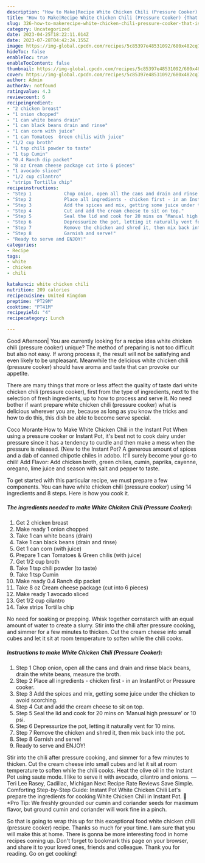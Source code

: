 ```yaml
---
description: "How to Make|Recipe White Chicken Chili (Pressure Cooker) {That is Delicious"
title: "How to Make|Recipe White Chicken Chili (Pressure Cooker) {That is Delicious"
slug: 326-how-to-makerecipe-white-chicken-chili-pressure-cooker-that-is-delicious
category: Uncategorized
date: 2023-04-25T18:22:11.014Z
date: 2023-07-28T04:42:24.155Z
image: https://img-global.cpcdn.com/recipes/5c85397e48531092/680x482cq70/white-chicken-chili-pressure-cooker-recipe-main-photo.jpg
hideToc: false
enableToc: true
enableTocContent: false
thumbnail: https://img-global.cpcdn.com/recipes/5c85397e48531092/680x482cq70/white-chicken-chili-pressure-cooker-recipe-main-photo.jpg
cover: https://img-global.cpcdn.com/recipes/5c85397e48531092/680x482cq70/white-chicken-chili-pressure-cooker-recipe-main-photo.jpg
author: Admin
authorAv: notfound
ratingvalue: 4.3
reviewcount: 6
recipeingredient:
- "2 chicken breast"
- "1 onion chopped"
- "1 can white beans drain"
- "1 can black beans drain and rinse"
- "1 can corn with juice"
- "1 can Tomatoes  Green chilis with juice"
- "1/2 cup broth"
- "1 tsp chili powder to taste"
- "1 tsp Cumin"
- "0.4 Ranch dip packet"
- "8 oz Cream cheese package cut into 6 pieces"
- "1 avocado sliced"
- "1/2 cup cilantro"
- "strips Tortilla chip"
recipeinstructions:
- "Step 1            Chop onion, open all the cans and drain and rinse black beans, drain the white beans, measure the broth."
- "Step 2            Place all ingredients - chicken first - in an InstantPot or Pressure cooker."
- "Step 3            Add the spices and mix, getting some juice under the chicken to avoid scorching."
- "Step 4            Cut and add the cream cheese to sit on top."
- "Step 5            Seal the lid and cook for 20 mins on ‘Manual high pressure’ or 10 psi."
- "Step 6            Depressurize the pot, letting it naturally vent for 10 mins."
- "Step 7            Remove the chicken and shred it, then mix back into the pot."
- "Step 8            Garnish and serve!"
- "Ready to serve and ENJOY!"
categories:
- Recipe
tags:
- white
- chicken
- chili

katakunci: white chicken chili 
nutrition: 209 calories
recipecuisine: United Kingdom
preptime: "PT29M"
cooktime: "PT41M"
recipeyield: "4"
recipecategory: Lunch

---
```



Good Afternoon| You are currently looking for a recipe idea white chicken chili (pressure cooker) unique? The method of preparing is not too difficult but also not easy. If wrong process it, the result will not be satisfying and even likely to be unpleasant. Meanwhile the delicious white chicken chili (pressure cooker) should have aroma and taste that can provoke our appetite.






There are many things that more or less affect the quality of taste dari white chicken chili (pressure cooker), first from the type of ingredients, next to the selection of fresh ingredients, up to how to process and serve it. No need bother if want prepare white chicken chili (pressure cooker) what is delicious wherever you are, because as long as you know the tricks and how to do this, this dish be able to become serve special.


Coco Morante How to Make White Chicken Chili in the Instant Pot When using a pressure cooker or Instant Pot, it&#39;s best not to cook dairy under pressure since it has a tendency to curdle and then make a mess when the pressure is released. (New to the Instant Pot? A generous amount of spices and a dab of canned chipotle chiles in adobo. It&#39;ll surely become your go-to chili! Add Flavor: Add chicken broth, green chilies, cumin, paprika, cayenne, oregano, lime juice and season with salt and pepper to taste.


To get started with this particular recipe, we must prepare a few components. You can have white chicken chili (pressure cooker) using 14 ingredients and 8 steps. Here is how you cook it.

<!--inarticleads1-->

##### The ingredients needed to make White Chicken Chili (Pressure Cooker):

1. Get 2 chicken breast
1. Make ready 1 onion chopped
1. Take 1 can white beans (drain)
1. Take 1 can black beans (drain and rinse)
1. Get 1 can corn (with juice)
1. Prepare 1 can Tomatoes &amp; Green chilis (with juice)
1. Get 1/2 cup broth
1. Take 1 tsp chili powder (to taste)
1. Take 1 tsp Cumin
1. Make ready 0.4 Ranch dip packet
1. Take 8 oz Cream cheese package (cut into 6 pieces)
1. Make ready 1 avocado sliced
1. Get 1/2 cup cilantro
1. Take strips Tortilla chip


No need for soaking or prepping. Whisk together cornstarch with an equal amount of water to create a slurry. Stir into the chili after pressure cooking, and simmer for a few minutes to thicken. Cut the cream cheese into small cubes and let it sit at room temperature to soften while the chili cooks. 

<!--inarticleads2-->

##### Instructions to make White Chicken Chili (Pressure Cooker):

1. Step 1            Chop onion, open all the cans and drain and rinse black beans, drain the white beans, measure the broth.
1. Step 2            Place all ingredients - chicken first - in an InstantPot or Pressure cooker.
1. Step 3            Add the spices and mix, getting some juice under the chicken to avoid scorching.
1. Step 4            Cut and add the cream cheese to sit on top.
1. Step 5            Seal the lid and cook for 20 mins on ‘Manual high pressure’ or 10 psi.
1. Step 6            Depressurize the pot, letting it naturally vent for 10 mins.
1. Step 7            Remove the chicken and shred it, then mix back into the pot.
1. Step 8            Garnish and serve!
1. Ready to serve and ENJOY!

Stir into the chili after pressure cooking, and simmer for a few minutes to thicken. Cut the cream cheese into small cubes and let it sit at room temperature to soften while the chili cooks. Heat the olive oil in the Instant Pot using saute mode. I like to serve it with avocado, cilantro and onions. —Teri Lee Rasey, Cadillac, Michigan Next Recipe Rate Reviews Save Simple. Comforting Step-by-Step Guide: Instant Pot White Chicken Chili Let&#39;s prepare the ingredients for cooking White Chicken Chili in Instant Pot. 🙂 *Pro Tip: We freshly grounded our cumin and coriander seeds for maximum flavor, but ground cumin and coriander will work fine in a pinch. 

So that is going to wrap this up for this exceptional food white chicken chili (pressure cooker) recipe. Thanks so much for your time. I am sure that you will make this at home. There is gonna be more interesting food in home recipes coming up. Don't forget to bookmark this page on your browser, and share it to your loved ones, friends and colleague. Thank you for reading. Go on get cooking!
